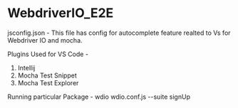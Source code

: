 # WebdriverIO_E2E

jsconfig.json - This file has config for autocomplete feature realted to Vs for Webdriver IO and mocha.

Plugins Used for VS Code -
1. Intellij
2. Mocha Test Snippet
3. Mocha Test Explorer


Running particular Package -
wdio wdio.conf.js --suite signUp